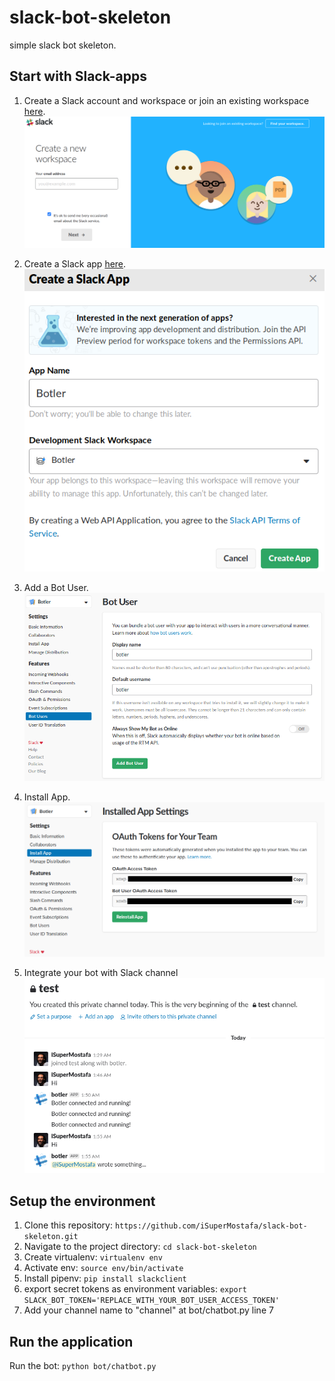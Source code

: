# slack-bot-skeleton

simple slack bot skeleton.

## Start with Slack-apps

1. Create a Slack account and workspace or join an existing workspace [here](https://slack.com/create).
    ![slack-1.png](assets/slack-1.png?raw=true "screenshot #1: create a Slack workspace")

2. Create a Slack app [here](https://api.slack.com/apps).
    ![slack-2.png](assets/slack-2.png?raw=true "screenshot #2: create a Slack app")

3. Add a Bot User.
    ![slack-3.png](assets/slack-3.png?raw=true "screenshot #3: Add a Bot User")

4. Install App.
    ![slack-4.png](assets/slack-4.png?raw=true "screenshot #4: Install App")

5. Integrate your bot with Slack channel
    ![slack-5.png](assets/slack-5.png?raw=true "screenshot #5: Integrate your bot with Slack channel")

## Setup the environment

1. Clone this repository: `https://github.com/iSuperMostafa/slack-bot-skeleton.git`
2. Navigate to the project directory: `cd slack-bot-skeleton`
3. Create virtualenv: `virtualenv env`
4. Activate env: `source env/bin/activate`
5. Install pipenv: `pip install slackclient`
6. export secret tokens as environment variables: `export SLACK_BOT_TOKEN='REPLACE_WITH_YOUR_BOT_USER_ACCESS_TOKEN'`
7. Add your channel name to "channel" at bot/chatbot.py line 7

## Run the application

Run the bot: `python bot/chatbot.py`